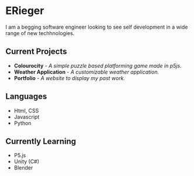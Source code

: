 # ERieger
I am a begging software engineer looking to see self development in a wide range of new techhnologies.

## Current Projects
* __Colourocity__ - _A simple puzzle based platforming game made in p5js._
* __Weather Application__ - _A customizable weather application._
* __Portfolio__ - _A website to display my past work._

## Languages
* Html, CSS
* Javascript
* Python

## Currently Learning
* P5.js
* Unity (C#)
* Blender
